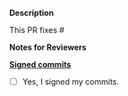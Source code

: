 **Description**

This PR fixes #

**Notes for Reviewers**


**[Signed commits](https://github.com/khulnasoft/meshplay/getnighthawk/blob/master/CONTRIBUTING.md#signing-off-on-commits-developer-certificate-of-origin)**
- [ ] Yes, I signed my commits.
 

<!--
Thank you for contributing to Meshery! 

Contributing Conventions:

1. Include descriptive PR titles with [<component-name>] prepended.
2. Build and test your changes before submitting a PR. 
3. Sign your commits

By following the community's contribution conventions upfront, the review process will 
be accelerated and your PR merged more quickly.
-->
